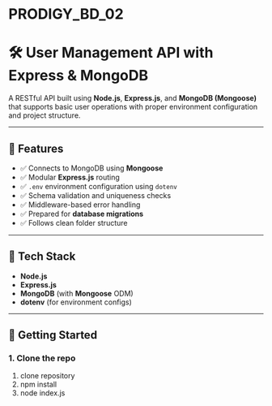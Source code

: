# PRODIGY_BD_02

# 🛠️ User Management API with Express & MongoDB

A RESTful API built using **Node.js**, **Express.js**, and **MongoDB (Mongoose)** that supports basic user operations with proper environment configuration and project structure.


---

## 🚀 Features

- ✅ Connects to MongoDB using **Mongoose**
- ✅ Modular **Express.js** routing
- ✅ `.env` environment configuration using `dotenv`
- ✅ Schema validation and uniqueness checks
- ✅ Middleware-based error handling
- ✅ Prepared for **database migrations**
- ✅ Follows clean folder structure

---

## 🧪 Tech Stack

- **Node.js**
- **Express.js**
- **MongoDB** (with **Mongoose** ODM)
- **dotenv** (for environment configs)

---

## 🧰 Getting Started

### 1. Clone the repo

1) clone repository
2) npm install
3) node index.js


